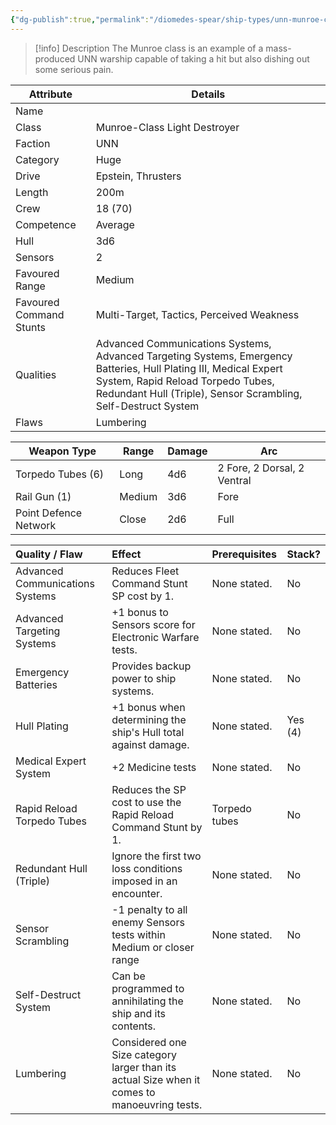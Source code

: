 ```yaml
---
{"dg-publish":true,"permalink":"/diomedes-spear/ship-types/unn-munroe-class-light-destroyer/"}
---
```


> [!info] Description
> The Munroe class is an example of a mass-produced UNN warship capable of taking a hit but also dishing out some serious pain.

| Attribute               | Details                                                                                                                                                                                                                 |
| ----------------------- | ----------------------------------------------------------------------------------------------------------------------------------------------------------------------------------------------------------------------- |
| Name                    |                                                                                                                                                                                                                         |
| Class                   | Munroe-Class Light Destroyer                                                                                                                                                                                            |
| Faction                 | UNN                                                                                                                                                                                                                     |
| Category                | Huge                                                                                                                                                                                                                    |
| Drive                   | Epstein, Thrusters                                                                                                                                                                                                      |
| Length                  | 200m                                                                                                                                                                                                                    |
| Crew                    | 18 (70)                                                                                                                                                                                                                 |
| Competence              | Average                                                                                                                                                                                                                 |
| Hull                    | 3d6                                                                                                                                                                                                                     |
| Sensors                 | 2                                                                                                                                                                                                                       |
| Favoured Range          | Medium                                                                                                                                                                                                                  |
| Favoured Command Stunts | Multi-Target, Tactics, Perceived Weakness                                                                                                                                                                               |
| Qualities               | Advanced Communications Systems, Advanced Targeting Systems, Emergency Batteries, Hull Plating III, Medical Expert System, Rapid Reload Torpedo Tubes, Redundant Hull (Triple), Sensor Scrambling, Self-Destruct System |
| Flaws                   | Lumbering                                                                                                                                                                                                               |

| Weapon Type           | Range  | Damage | Arc                         |
| --------------------- | ------ | ------ | --------------------------- |
| Torpedo Tubes (6)     | Long   | 4d6    | 2 Fore, 2 Dorsal, 2 Ventral |
| Rail Gun (1)          | Medium | 3d6    | Fore                        |
| Point Defence Network | Close  | 2d6    | Full                        |

| Quality / Flaw                  | Effect                                                                                       | Prerequisites | Stack?  |
| :------------------------------ | :------------------------------------------------------------------------------------------- | :------------ | :------ |
| Advanced Communications Systems | Reduces Fleet Command Stunt SP cost by 1.                                                    | None stated.  | No      |
| Advanced Targeting Systems      | +1 bonus to Sensors score for Electronic Warfare tests.                                      | None stated.  | No      |
| Emergency Batteries             | Provides backup power to ship systems.                                                       | None stated.  | No      |
| Hull Plating                    | +1 bonus when determining the ship's Hull total against damage.                              | None stated.  | Yes (4) |
| Medical Expert System           | +2 Medicine tests                                                                            | None stated.  | No      |
| Rapid Reload Torpedo Tubes      | Reduces the SP cost to use the Rapid Reload Command Stunt by 1.                              | Torpedo tubes | No      |
| Redundant Hull (Triple)         | Ignore the first two loss conditions imposed in an encounter.                                | None stated.  | No      |
| Sensor Scrambling               | -1 penalty to all enemy Sensors tests within Medium or closer range                          | None stated.  | No      |
| Self-Destruct System            | Can be programmed to annihilating the ship and its contents.                                 | None stated.  | No      |
| Lumbering                       | Considered one Size category larger than its actual Size when it comes to manoeuvring tests. | None stated.  | No      |
